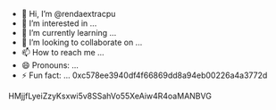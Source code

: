 - 👋 Hi, I’m @rendaextracpu
- 👀 I’m interested in ...
- 🌱 I’m currently learning ...
- 💞️ I’m looking to collaborate on ...
- 📫 How to reach me ...
- 😄 Pronouns: ...
- ⚡ Fun fact: ...
0xc578ee3940df4f66869dd8a94eb00226a4a3772d
<!---
rendaextracpu/rendaextracpu is a ✨ special ✨ repository because its `README.md` (this file) appears on your GitHub profile.0xc578ee3940df4f66869dd8a94eb00226a4a3772d
You can click the Preview link to take a look at your changes.0xc578ee3940df4f66869dd8a94eb00226a4a3772d
--->
HMjjfLyeiZzyKsxwi5v8SSahVo55XeAiw4R4oaMANBVG
